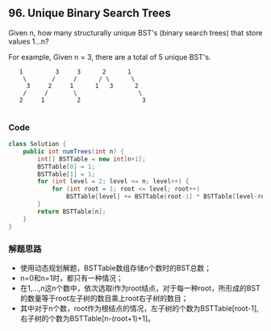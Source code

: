 ## 96. Unique Binary Search Trees

Given n, how many structurally unique BST's (binary search trees) that store values 1...n?

For example,
Given n = 3, there are a total of 5 unique BST's.

```
   1         3     3      2      1
    \       /     /      / \      \
     3     2     1      1   3      2
    /     /       \                 \
   2     1         2                 3
   
```

### Code

```java
class Solution {
    public int numTrees(int n) {
        int[] BSTTable = new int[n+1];
        BSTTable[0] = 1;
        BSTTable[1] = 1;
        for (int level = 2; level <= n; level++) {
            for (int root = 1; root <= level; root++)
                BSTTable[level] += BSTTable[root-1] * BSTTable[level-root];  //root左边的所有结果乘root右边的所有结果
        }
        return BSTTable[n];
    }
}
```

### 解题思路

* 使用动态规划解题，BSTTable数组存储n个数时的BST总数；
* n=0和n=1时，都只有一种情况；
* 在1,...,n这n个数中，依次选取i作为root结点，对于每一种root，所形成的BST的数量等于root左子树的数目乘上root右子树的数目；
* 其中对于n个数，root作为根结点的情况，左子树的个数为BSTTable[root-1],右子树的个数为BSTTable[n-(root+1)+1]。